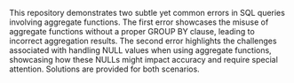 This repository demonstrates two subtle yet common errors in SQL queries involving aggregate functions. The first error showcases the misuse of aggregate functions without a proper GROUP BY clause, leading to incorrect aggregation results. The second error highlights the challenges associated with handling NULL values when using aggregate functions, showcasing how these NULLs might impact accuracy and require special attention.  Solutions are provided for both scenarios. 